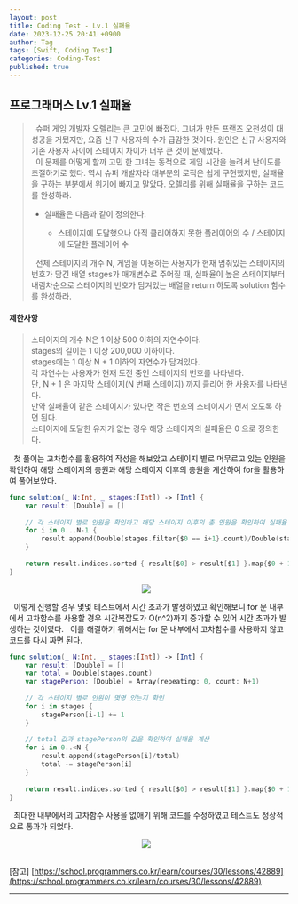 ```yaml
---
layout: post
title: Coding Test - Lv.1 실패율
date: 2023-12-25 20:41 +0900
author: Tag
tags: [Swift, Coding Test]
categories: Coding-Test
published: true
---
```

<h2> 프로그래머스 Lv.1 실패율 </h2>

<blockquote>
&nbsp; 슈퍼 게임 개발자 오렐리는 큰 고민에 빠졌다. 그녀가 만든 프랜즈 오천성이 대성공을 거뒀지만, 요즘 신규 사용자의 수가 급감한 것이다. 원인은 신규 사용자와 기존 사용자 사이에 스테이지 차이가 너무 큰 것이 문제였다. </br>
&nbsp; 이 문제를 어떻게 할까 고민 한 그녀는 동적으로 게임 시간을 늘려서 난이도를 조절하기로 했다. 역시 슈퍼 개발자라 대부분의 로직은 쉽게 구현했지만, 실패율을 구하는 부분에서 위기에 빠지고 말았다. 오렐리를 위해 실패율을 구하는 코드를 완성하라. </br>
<ul>
<li> 실패율은 다음과 같이 정의한다. </li>
<ul>
<li> 스테이지에 도달했으나 아직 클리어하지 못한 플레이어의 수 / 스테이지에 도달한 플레이어 수 </li>
</ul>
</ul>
&nbsp; 전체 스테이지의 개수 N, 게임을 이용하는 사용자가 현재 멈춰있는 스테이지의 번호가 담긴 배열 stages가 매개변수로 주어질 때, 실패율이 높은 스테이지부터 내림차순으로 스테이지의 번호가 담겨있는 배열을 return 하도록 solution 함수를 완성하라. </br>
</blockquote>

<h4> 제한사항 </h4>

<blockquote>
스테이지의 개수 N은 1 이상 500 이하의 자연수이다. </br>
stages의 길이는 1 이상 200,000 이하이다. </br>
stages에는 1 이상 N + 1 이하의 자연수가 담겨있다. </br>
각 자연수는 사용자가 현재 도전 중인 스테이지의 번호를 나타낸다. </br>
단, N + 1 은 마지막 스테이지(N 번째 스테이지) 까지 클리어 한 사용자를 나타낸다. </br>
만약 실패율이 같은 스테이지가 있다면 작은 번호의 스테이지가 먼저 오도록 하면 된다. </br>
스테이지에 도달한 유저가 없는 경우 해당 스테이지의 실패율은 0 으로 정의한다. </br>
</blockquote>


&nbsp; 첫 풀이는 고차함수를 활용하여 작성을 해보았고 스테이지 별로 머무르고 있는 인원을 확인하여 해당 스테이지의 총원과 해당 스테이지 이후의 총원을 계산하여 for을 활용하여 풀어보았다.

```swift
func solution(_ N:Int, _ stages:[Int]) -> [Int] {
    var result: [Double] = []
    
    // 각 스테이지 별로 인원을 확인하고 해당 스테이지 이후의 총 인원을 확인하여 실패율 계산
    for i in 0...N-1 {
        result.append(Double(stages.filter{$0 == i+1}.count)/Double(stages.filter{$0 >= i+1}.count))
    }
    
    return result.indices.sorted { result[$0] > result[$1] }.map{$0 + 1}
}
```

<div style="display: flex; justify-content: center; align-items: center;">
  <img src="https://onedrive.live.com/embed?resid=1C2ED43779C10D71%21344&authkey=%21ADcIAVzyNa9qFOw&width=1644&height=1208" style="margin-right: 10px;">
</div>

&nbsp; 이렇게 진행할 경우 몇몇 테스트에서 시간 초과가 발생하였고 확인해보니 for 문 내부에서 고차함수를 사용할 경우 시간복잡도가 O(n^2)까지 증가할 수 있어 시간 초과가 발생하는 것이였다.
&nbsp; 이를 해결하기 위해서는 for 문 내부에서 고차함수를 사용하지 않고 코드를 다시 짜면 된다.
<br>

```swift
func solution(_ N:Int, _ stages:[Int]) -> [Int] {
    var result: [Double] = []
    var total = Double(stages.count)
    var stagePerson: [Double] = Array(repeating: 0, count: N+1)
    
    // 각 스테이지 별로 인원이 몇명 있는지 확인
    for i in stages {
        stagePerson[i-1] += 1
    }
    
    // total 값과 stagePerson의 값을 확인하여 실패율 계산
    for i in 0..<N {
        result.append(stagePerson[i]/total)
        total -= stagePerson[i]
    }
    
    return result.indices.sorted { result[$0] > result[$1] }.map{$0 + 1}
}
```

&nbsp; 최대한 내부에서의 고차함수 사용을 없애기 위해 코드를 수정하였고 테스트도 정상적으로 통과가 되었다.

<div style="display: flex; justify-content: center; align-items: center;">
  <img src="https://onedrive.live.com/embed?resid=1C2ED43779C10D71%21345&authkey=%21ADz5LyB9oQPRP3c&width=1636&height=1212" style="margin-right: 10px;">
</div>

<br>

[참고]
[https://school.programmers.co.kr/learn/courses/30/lessons/42889](https://school.programmers.co.kr/learn/courses/30/lessons/42889)

-----
